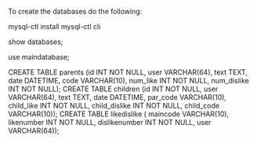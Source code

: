 To create the databases do the following:

mysql-ctl install
mysql-ctl cli

show databases;

use maindatabase;

CREATE TABLE parents (id INT NOT NULL, user VARCHAR(64), text TEXT, date DATETIME, code VARCHAR(10), num_like INT NOT NULL, num_dislike INT NOT NULL);
CREATE TABLE children (id INT NOT NULL, user VARCHAR(64), text TEXT, date DATETIME, par_code VARCHAR(10), child_like INT NOT NULL, child_dislike INT NOT NULL, child_code VARCHAR(10));
CREATE TABLE likedislike ( maincode VARCHAR(10), likenumber INT NOT NULL, dislikenumber INT NOT NULL, user VARCHAR(64));

